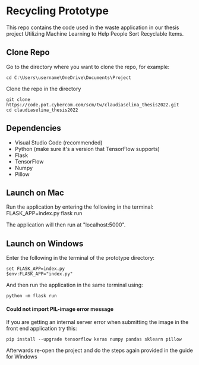 # Recycling Prototype
This repo contains the code used in the waste application in our thesis project Utilizing Machine Learning to Help People Sort Recyclable Items. 

## Clone Repo
Go to the directory where you want to clone the repo, for example:
```
cd C:\Users\username\OneDrive\Documents\Project
```
Clone the repo in the directory
```
git clone https://code.pot.cybercom.com/scm/tw/claudiaselina_thesis2022.git
cd claudiaselina_thesis2022
```

## Dependencies
* Visual Studio Code (recommended)
* Python (make sure it's a version that TensorFlow supports)
* Flask
* TensorFlow
* Numpy
* Pillow

## Launch on Mac
Run the application by entering the following in the terminal: 
FLASK_APP=index.py flask run 

The application will then run at "localhost:5000".

## Launch on Windows
Enter the following in the terminal of the prototype directory: 
```
set FLASK_APP=index.py
$env:FLASK_APP="index.py"
```
And then run the application in the same terminal using: 
```
python -m flask run 
```

#### Could not import PIL-image error message
If you are getting an internal server error when submitting the image in the front end application try this: 
```
pip install --upgrade tensorflow keras numpy pandas sklearn pillow
```
Afterwards re-open the project and do the steps again provided in the guide for Windows
